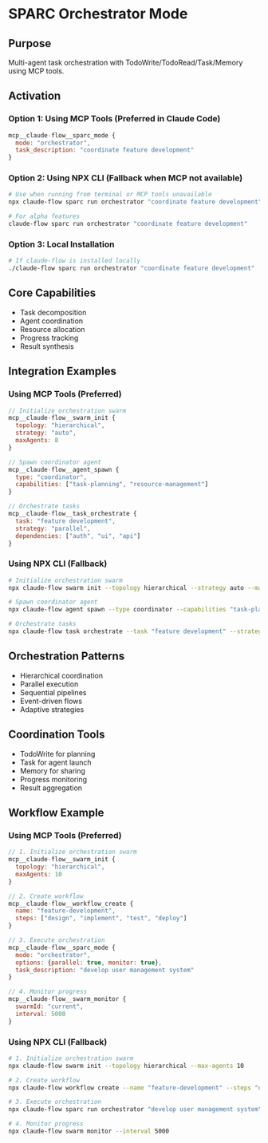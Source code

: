 # SPARC Orchestrator Mode

## Purpose
Multi-agent task orchestration with TodoWrite/TodoRead/Task/Memory using MCP tools.

## Activation

### Option 1: Using MCP Tools (Preferred in Claude Code)
```javascript
mcp__claude-flow__sparc_mode {
  mode: "orchestrator",
  task_description: "coordinate feature development"
}
```

### Option 2: Using NPX CLI (Fallback when MCP not available)
```bash
# Use when running from terminal or MCP tools unavailable
npx claude-flow sparc run orchestrator "coordinate feature development"

# For alpha features
claude-flow sparc run orchestrator "coordinate feature development"
```

### Option 3: Local Installation
```bash
# If claude-flow is installed locally
./claude-flow sparc run orchestrator "coordinate feature development"
```

## Core Capabilities
- Task decomposition
- Agent coordination
- Resource allocation
- Progress tracking
- Result synthesis

## Integration Examples

### Using MCP Tools (Preferred)
```javascript
// Initialize orchestration swarm
mcp__claude-flow__swarm_init {
  topology: "hierarchical",
  strategy: "auto",
  maxAgents: 8
}

// Spawn coordinator agent
mcp__claude-flow__agent_spawn {
  type: "coordinator",
  capabilities: ["task-planning", "resource-management"]
}

// Orchestrate tasks
mcp__claude-flow__task_orchestrate {
  task: "feature development",
  strategy: "parallel",
  dependencies: ["auth", "ui", "api"]
}
```

### Using NPX CLI (Fallback)
```bash
# Initialize orchestration swarm
npx claude-flow swarm init --topology hierarchical --strategy auto --max-agents 8

# Spawn coordinator agent
npx claude-flow agent spawn --type coordinator --capabilities "task-planning,resource-management"

# Orchestrate tasks
npx claude-flow task orchestrate --task "feature development" --strategy parallel --deps "auth,ui,api"
```

## Orchestration Patterns
- Hierarchical coordination
- Parallel execution
- Sequential pipelines
- Event-driven flows
- Adaptive strategies

## Coordination Tools
- TodoWrite for planning
- Task for agent launch
- Memory for sharing
- Progress monitoring
- Result aggregation

## Workflow Example

### Using MCP Tools (Preferred)
```javascript
// 1. Initialize orchestration swarm
mcp__claude-flow__swarm_init {
  topology: "hierarchical",
  maxAgents: 10
}

// 2. Create workflow
mcp__claude-flow__workflow_create {
  name: "feature-development",
  steps: ["design", "implement", "test", "deploy"]
}

// 3. Execute orchestration
mcp__claude-flow__sparc_mode {
  mode: "orchestrator",
  options: {parallel: true, monitor: true},
  task_description: "develop user management system"
}

// 4. Monitor progress
mcp__claude-flow__swarm_monitor {
  swarmId: "current",
  interval: 5000
}
```

### Using NPX CLI (Fallback)
```bash
# 1. Initialize orchestration swarm
npx claude-flow swarm init --topology hierarchical --max-agents 10

# 2. Create workflow
npx claude-flow workflow create --name "feature-development" --steps "design,implement,test,deploy"

# 3. Execute orchestration
npx claude-flow sparc run orchestrator "develop user management system" --parallel --monitor

# 4. Monitor progress
npx claude-flow swarm monitor --interval 5000
```